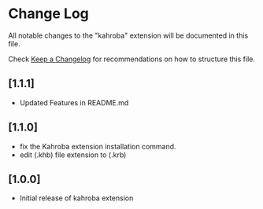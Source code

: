 # Change Log

All notable changes to the "kahroba" extension will be documented in this file.

Check [Keep a Changelog](http://keepachangelog.com/) for recommendations on how to structure this file.
## [1.1.1]
- Updated Features in README.md

## [1.1.0]

- fix the Kahroba extension installation command.
- edit (.khb) file extension to (.krb)

## [1.0.0]

- Initial release of kahroba extension